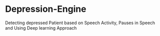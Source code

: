 # Depression-Engine
Detecting depressed Patient based on Speech Activity, Pauses in Speech and Using Deep learning Approach
